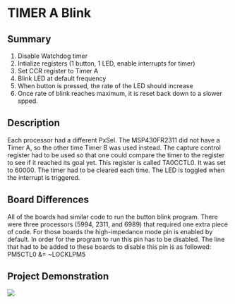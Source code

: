 # TIMER A Blink
## Summary
1. Disable Watchdog timer
2. Intialize registers (1 button, 1 LED, enable interrupts for timer)
3. Set CCR register to Timer A
4. Blink LED at default frequency
5. When button is pressed, the rate of the LED should increase
6. Once rate of blink reaches maximum, it is reset back down to a slower spped.
## Description
Each processor had a different PxSel.  The MSP430FR2311 did not have a Timer A, so the other time Timer B was used instead.  The capture control register had to be used so that one could compare the timer to the register to see if it reached its goal yet.  This register is called TA0CCTL0.  It was set to 60000.  The timer had to be cleared each time.  The LED is toggled when the interrupt is triggered.
## Board Differences
All of the boards had similar code to run the button blink program. There were three processors (5994, 2311, and 6989) that required one extra piece of code. For those boards the high-impedance mode pin is enabled by default. In order for the program to run this pin has to be disabled. The line that had to be added to these boards to disable this pin is as followed: PM5CTL0 &= ~LOCKLPM5
## Project Demonstration
![](https://media.giphy.com/media/l1J9qsbVBMJBgnUOs/giphy.gif)
